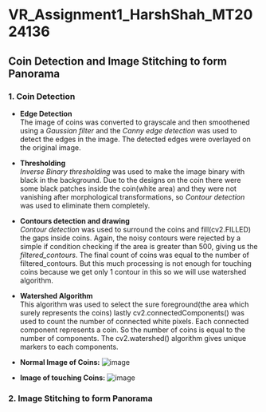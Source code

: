 # VR_Assignment1_HarshShah_MT2024136
## Coin Detection and Image Stitching to form Panorama
### 1. Coin Detection

- **Edge Detection**\
The image of coins was converted to grayscale and then smoothened using a *Gaussian filter* and the *Canny edge detection* was used to detect the edges in the image. The detected edges were overlayed on the original image. 

- **Thresholding**\
*Inverse Binary thresholding* was used to make the image binary with black in the background. Due to the designs on the coin there were some black patches inside the coin(white area) and they were not vanishing after morphological transformations, so *Contour detection* was used to eliminate them completely.

- **Contours detection and drawing**\
*Contour detection* was used to surround the coins and fill(cv2.FILLED) the gaps inside coins. Again, the noisy contours were rejected by a simple if condition checking if the area is greater than 500, giving us the *filtered_contours*. The final count of coins was equal to the number of filtered_contours. But this much processing is not enough for touching coins because we get only 1 contour in this so we will use watershed algorithm.

- **Watershed Algorithm**\
This algorithm was used to select the sure foreground(the area which surely represents the coins) lastly cv2.connectedComponents() was used to count the number of connected white pixels. Each connected component represents a coin. So the number of coins is equal to the number of components. The cv2.watershed() algorithm gives unique markers to each components. 

- **Normal Image of Coins:**
![image](https://github.com/user-attachments/assets/f733c97c-5554-4bff-8cc4-1725609513ea)

- **Image of touching Coins:**
![image](https://github.com/user-attachments/assets/d7d4f944-0cbb-4ed1-a9e2-f42f8b2e5ad7)


### 2. Image Stitching to form Panorama


